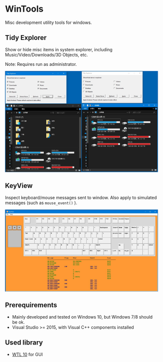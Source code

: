 # WinTools

Misc development utility tools for windows.

## Tidy Explorer

Show or hide misc items in system explorer, including Music/Video/Downloads/3D Objects, etc.

Note: Requires run as administrator.

![Screenshort](https://raw.githubusercontent.com/shuhari/WinTools/master/screenshots/tidy-explorer.jpg)

## KeyView

Inspect keyboard/mouse messages sent to window. Also apply to simulated messages (such as <code>mouse_event()</code> ).

![Screenshot](https://raw.githubusercontent.com/shuhari/WinTools/master/screenshots/keyview.jpg)


## Prerequirements

* Mainly developed and tested on Windows 10, but Windows 7/8 should be ok.
* Visual Studio >= 2015, with Visual C++ components installed


## Used library

* [WTL 10](https://sourceforge.net/projects/wtl/) for GUI
  
